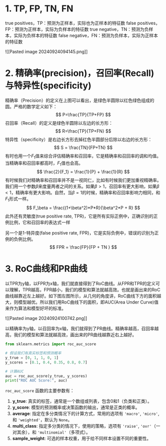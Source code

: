 # 1. TP, FP, TN, FN
true positives，TP：预测为正样本，实际也为正样本的特征数
false positives，FP：预测为正样本，实际为负样本的特征数
true negative，TN：预测为负样本，实际为负样本的特征数
false negative，FN：预测为负样本，实际为正样本的特征数

![[Pasted image 20240924094145.png]]

# 2. 精确率(precision)，召回率(Recall)与特异性(specificity)
精确率（Precision）的定义在上图可以看出，是绿色半圆除以红色绿色组成的圆。严格的数学定义如下：
$$
P=\frac{TP}{TP+FP}
$$
召回率（Recall）的定义是绿色半圆除以左边的长方形：
$$
R=\frac{TP}{TP+FN}
$$
特异性（specificity）是右边长方形去掉红色半圆部分后除以右边的长方形：
$$
S = \frac{TN}{FP+TN}
$$
有时也用一个$F_1$值来综合评估精确率和召回率，它是精确率和召回率的调和均值。当精确率和召回率都高时，$F_1$值也会高。
$$
\frac{2}{F_1} = \frac{1}{P} + \frac{1}{R}
$$
有时候我们对精确率和召回率并不是一视同仁，比如有时候我们更加重视精确率。我们用一个参数$\beta$来度量两者之间的关系。如果$\beta>1$，召回率有更大影响，如果$\beta<1$，精确率有更大影响。自然，当$\beta=1$的时候，精确率和召回率影响力相同，和$F_1$形式一样。
$$
F_\beta = \frac{(1+\beta^2)*P*R}{\beta^2*P + R}
$$
此外还有灵敏度(true positive rate, TPR)，它是所有实际正例中，正确识别的正例比例，它和召回率的表达式一样

另一个是1-特异度(false positive rate, FPR)，它是实际负例中，错误的识别为正例的负例比例。
$$
FPR = \frac{FP}{FP + TN }
$$

# 3. RoC曲线和PR曲线
以TPR为y轴，以FPR为x轴，我们就直接得到了RoC曲线。从FPR和TPR的定义可以理解，TPR越高，FPR越小，我们的模型和算法就越高效。也就是画出来的RoC曲线越靠近左上越好。如下图左图所示，从几何的角度讲，RoC曲线下方的面积越大，则模型越优。所以我们用RoC曲线下的面积，即AUC(Area Under Curve)值来作为算法和模型好坏的标准。

![[Pasted image 20240924100742.png]]

以精确率为y轴，以召回率为x轴，我们就得到了PR曲线。精确率越高，召回率越高，我们的模型和算法就越高效，画出来的PR曲线越靠近右上越好。

```py
from sklearn.metrics import roc_auc_score

# 假设我们有真实标签和预测概率
y_true = [0, 1, 1, 0, 1]
y_scores = [0.1, 0.4, 0.35, 0.8, 0.7]

# 计算AUC
auc = roc_auc_score(y_true, y_scores)
print("ROC AUC Score:", auc)
```

`roc_auc_score` 函数的主要参数有：

1. **y_true**: 真实的标签，通常是一个数组或列表，包含0和1（负类和正类）。
2. **y_score**: 模型的预测概率或决策函数的输出，通常是正类的概率。
3. **average**: 指定在多分类情况下的计算方式，常用的选项有 `'macro'`, `'micro'`, 和 `'weighted'`，默认为 `None`。
4. **multi_class**: 指定多分类的情况下，使用的策略，选项有 `'raise'`, `'ovr'`（一对其余），和 `'multinomial'`（多项式）。
5. **sample_weight**: 可选的样本权重，用于给不同样本设置不同的重要性。



